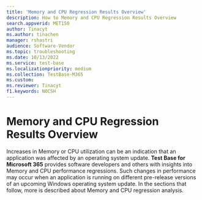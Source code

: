 ```yaml
---
title: 'Memory and CPU Regression Results Overview'
description: How to Memory and CPU Regression Results Overview
search.appverid: MET150
author: Tinacyt
ms.author: tinachen
manager: rshastri
audience: Software-Vendor
ms.topic: troubleshooting
ms.date: 10/13/2022
ms.service: test-base
ms.localizationpriority: medium
ms.collection: TestBase-M365
ms.custom:
ms.reviewer: Tinacyt
f1.keywords: NOCSH
---
```


# Memory and CPU Regression Results Overview

Increases in Memory or CPU utilization can be an indication that an application was affected by an operating system update. **Test Base for Microsoft 365** provides software developers and others with insights into Memory and CPU performance regressions. Such changes in performance may occur when an application is running on different pre-release versions of an upcoming Windows operating system update.
In the sections that follow, more is described about Memory and CPU regression analysis.
